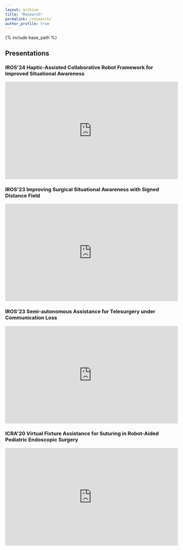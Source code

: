 ```yaml
---
layout: archive
title: "Research"
permalink: /research/
author_profile: true
---
```


{% include base_path %}
## Presentations 

### IROS'24 Haptic-Assisted Collaborative Robot Framework for Improved Situational Awareness
<iframe width="560" height="315" src="https://www.youtube.com/embed/YXPPZA4LDeQ?si=8zp5n_VZOEf5iFwA" title="YouTube video player" frameborder="0" allow="accelerometer; autoplay; clipboard-write; encrypted-media; gyroscope; picture-in-picture; web-share" referrerpolicy="strict-origin-when-cross-origin" allowfullscreen></iframe>

### IROS'23 Improving Surgical Situational Awareness with Signed Distance Field
<iframe width="560" height="315" src="https://www.youtube.com/embed/i9F_i4He1CI?si=HITd4HMZ3Mya8OHo" title="YouTube video player" frameborder="0" allow="accelerometer; autoplay; clipboard-write; encrypted-media; gyroscope; picture-in-picture; web-share" allowfullscreen></iframe>

### IROS'23 Semi-autonomous Assistance for Telesurgery under Communication Loss
<iframe width="560" height="315" src="https://www.youtube.com/embed/q9c-F3iZjzI?si=w4nYqqf0wNnOIkDo" title="YouTube video player" frameborder="0" allow="accelerometer; autoplay; clipboard-write; encrypted-media; gyroscope; picture-in-picture; web-share" allowfullscreen></iframe>

### ICRA'20 Virtual Fixture Assistance for Suturing in Robot-Aided Pediatric Endoscopic Surgery
<iframe width="560" height="315" src="https://www.youtube.com/embed/1KYWtf3M0zg?si=odJRKDGz1iM9uvFR" title="YouTube video player" frameborder="0" allow="accelerometer; autoplay; clipboard-write; encrypted-media; gyroscope; picture-in-picture; web-share" allowfullscreen></iframe>